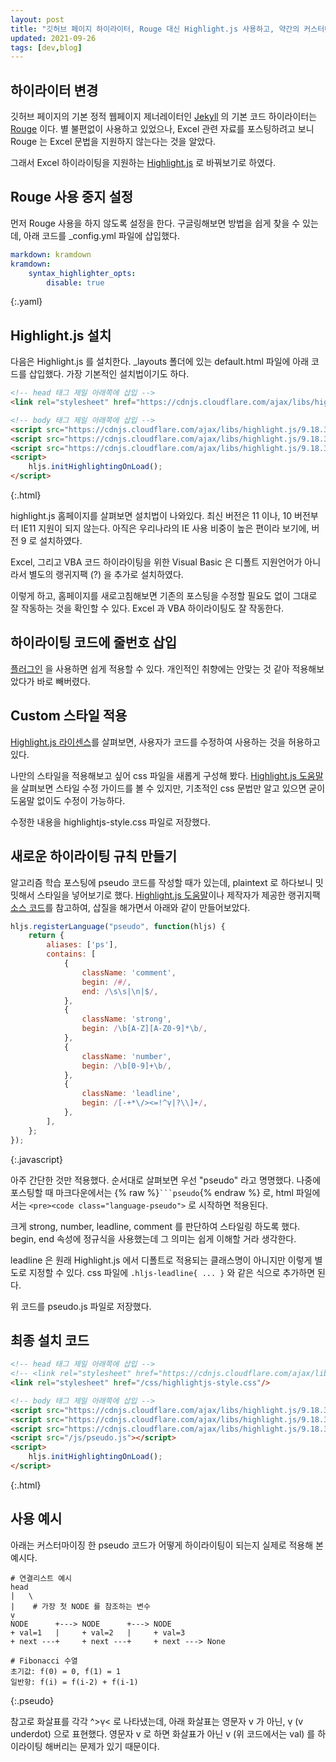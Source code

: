 ```yaml
---
layout: post
title: "깃허브 페이지 하이라이터, Rouge 대신 Highlight.js 사용하고, 약간의 커스터마이징"
updated: 2021-09-26
tags: [dev,blog]
---
```


## 하이라이터 변경

깃허브 페이지의 기본 정적 웹페이지 제너레이터인 [Jekyll](https://pages.github.com/) 의 기본 코드 하이라이터는 [Rouge](http://rouge.jneen.net/) 이다. 별 불편없이 사용하고 있었으나, Excel 관련 자료를 포스팅하려고 보니 Rouge 는 Excel 문법을 지원하지 않는다는 것을 알았다.

그래서 Excel 하이라이팅을 지원하는 [Highlight.js](https://highlightjs.org/) 로 바꿔보기로 하였다.

## Rouge 사용 중지 설정

먼저 Rouge 사용을 하지 않도록 설정을 한다. 구글링해보면 방법을 쉽게 찾을 수 있는데, 아래 코드를 _config.yml 파일에 삽입했다.

```yaml
markdown: kramdown
kramdown:
    syntax_highlighter_opts:
        disable: true
```
{:.yaml}

## Highlight.js 설치

다음은 Highlight.js 를 설치한다. _layouts 폴더에 있는 default.html 파일에 아래 코드를 삽입했다. 가장 기본적인 설치법이기도 하다.

```html
<!-- head 태그 제일 아래쪽에 삽입 -->
<link rel="stylesheet" href="https://cdnjs.cloudflare.com/ajax/libs/highlight.js/9.18.3/styles/github.min.css"/>

<!-- body 태그 제일 아래쪽에 삽입 -->
<script src="https://cdnjs.cloudflare.com/ajax/libs/highlight.js/9.18.3/highlight.min.js"></script>
<script src="https://cdnjs.cloudflare.com/ajax/libs/highlight.js/9.18.3/languages/excel.min.js"></script>
<script src="https://cdnjs.cloudflare.com/ajax/libs/highlight.js/9.18.3/languages/vbnet.min.js"></script>
<script>
    hljs.initHighlightingOnLoad();
</script>
```
{:.html}

highlight.js 홈페이지를 살펴보면 설치법이 나와있다. 최신 버전은 11 이나, 10 버전부터 IE11 지원이 되지 않는다. 아직은 우리나라의 IE 사용 비중이 높은 편이라 보기에, 버전 9 로 설치하였다.

Excel, 그리고 VBA 코드 하이라이팅을 위한 Visual Basic 은 디폴트 지원언어가 아니라서 별도의 랭귀지팩 (?) 을 추가로 설치하였다.

이렇게 하고, 홈페이지를 새로고침해보면 기존의 포스팅을 수정할 필요도 없이 그대로 잘 작동하는 것을 확인할 수 있다. Excel 과 VBA 하이라이팅도 잘 작동한다.

## 하이라이팅 코드에 줄번호 삽입

[플러그인](https://wcoder.github.io/highlightjs-line-numbers.js/) 을 사용하면 쉽게 적용할 수 있다. 개인적인 취향에는 안맞는 것 같아 적용해보았다가 바로 빼버렸다.

## Custom 스타일 적용

[Highlight.js 라이센스](https://github.com/highlightjs/highlight.js/blob/main/LICENSE)를 살펴보면, 사용자가 코드를 수정하여 사용하는 것을 허용하고 있다.

나만의 스타일을 적용해보고 싶어 css 파일을 새롭게 구성해 봤다. [Highlight.js 도움말](https://highlightjs.readthedocs.io/en/latest/theme-guide.html)을 살펴보면 스타일 수정 가이드를 볼 수 있지만, 기초적인 css 문법만 알고 있으면 굳이 도움말 없이도 수정이 가능하다.

수정한 내용을 highlightjs-style.css 파일로 저장했다.

## 새로운 하이라이팅 규칙 만들기

알고리즘 학습 포스팅에 pseudo 코드를 작성할 때가 있는데, plaintext 로 하다보니 밋밋해서 스타일을 넣어보기로 했다. [Highlight.js 도움말](https://highlightjs.readthedocs.io/en/latest/language-guide.html)이나 제작자가 제공한 랭귀지팩 [소스 코드](https://github.com/highlightjs/highlight.js/tree/9-18-stable/src/languages)를 참고하여, 삽질을 해가면서 아래와 같이 만들어보았다.

```javascript
hljs.registerLanguage("pseudo", function(hljs) {
    return {
        aliases: ['ps'],
        contains: [
            {
                className: 'comment',
                begin: /#/,
                end: /\s\s|\n|$/,
            },
            {
                className: 'strong',
                begin: /\b[A-Z][A-Z0-9]*\b/,
            },
            {
                className: 'number',
                begin: /\b[0-9]+\b/,
            },
            {
                className: 'leadline',
                begin: /[-+*\/><=!^ṿ|?\\]+/,
            },
        ],
    };
});
```
{:.javascript}

아주 간단한 것만 적용했다. 순서대로 살펴보면 우선 "pseudo" 라고 명명했다. 나중에 포스팅할 때 마크다운에서는 {% raw %}<code>```pseudo</code>{% endraw %} 로, html 파일에서는 `<pre><code class="language-pseudo">` 로 시작하면 적용된다.

크게 strong, number, leadline, comment 를 판단하여 스타일링 하도록 했다. begin, end 속성에 정규식을 사용했는데 그 의미는 쉽게 이해할 거라 생각한다.

leadline 은 원래 Highlight.js 에서 디폴트로 적용되는 클래스명이 아니지만 이렇게 별도로 지정할 수 있다. css 파일에 `.hljs-leadline{ ... }` 와 같은 식으로 추가하면 된다.

위 코드를 pseudo.js 파일로 저장했다.

## 최종 설치 코드

```html
<!-- head 태그 제일 아래쪽에 삽입 -->
<!-- <link rel="stylesheet" href="https://cdnjs.cloudflare.com/ajax/libs/highlight.js/9.18.3/styles/github.min.css"/> -->
<link rel="stylesheet" href="/css/highlightjs-style.css"/>

<!-- body 태그 제일 아래쪽에 삽입 -->
<script src="https://cdnjs.cloudflare.com/ajax/libs/highlight.js/9.18.3/highlight.min.js"></script>
<script src="https://cdnjs.cloudflare.com/ajax/libs/highlight.js/9.18.3/languages/excel.min.js"></script>
<script src="https://cdnjs.cloudflare.com/ajax/libs/highlight.js/9.18.3/languages/vbnet.min.js"></script>
<script src="/js/pseudo.js"></script>
<script>
    hljs.initHighlightingOnLoad();
</script>
```
{:.html}

## 사용 예시

아래는 커스터마이징 한 pseudo 코드가 어떻게 하이라이팅이 되는지 실제로 적용해 본 예시다.

```pseudo
# 연결리스트 예시
head
|   \
|    # 가장 첫 NODE 를 참조하는 변수
ṿ
NODE      +---> NODE      +---> NODE
+ val=1   |     + val=2   |     + val=3
+ next ---+     + next ---+     + next ---> None

# Fibonacci 수열
초기값: f(0) = 0, f(1) = 1
일반항: f(i) = f(i-2) + f(i-1)
```
{:.pseudo}

참고로 화살표를 각각 ^>ṿ< 로 나타냈는데, 아래 화살표는 영문자 v 가 아닌, ṿ (v underdot) 으로 표현했다. 영문자 v 로 하면 화살표가 아닌 v (위 코드에서는 val) 를 하이라이팅 해버리는 문제가 있기 때문이다.